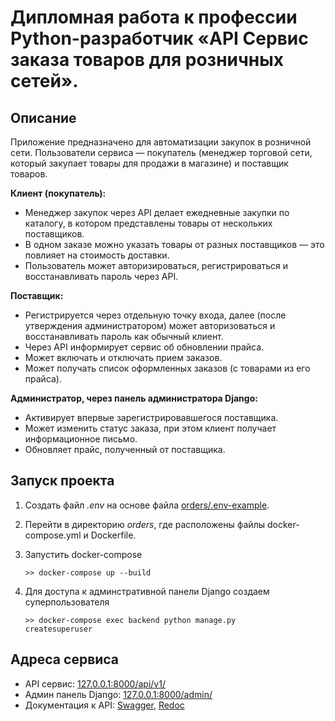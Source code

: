 # Дипломная работа к профессии Python-разработчик «API Сервис заказа товаров для розничных сетей».

## Описание

Приложение предназначено для автоматизации закупок в розничной сети. Пользователи сервиса — покупатель (менеджер торговой сети, который закупает товары для продажи в магазине) и поставщик товаров.

**Клиент (покупатель):**

- Менеджер закупок через API делает ежедневные закупки по каталогу, в котором представлены товары от нескольких поставщиков.
- В одном заказе можно указать товары от разных поставщиков — это повлияет на стоимость доставки.
- Пользователь может авторизироваться, регистрироваться и восстанавливать пароль через API.
    
**Поставщик:**

- Регистрируется через отдельную точку входа, далее (после утверждения администратором) может авторизоваться и восстанавливать пароль как обычный клиент.
- Через API информирует сервис об обновлении прайса.
- Может включать и отключать прием заказов.
- Может получать список оформленных заказов (с товарами из его прайса).

**Администратор, через панель администратора Django:**

- Активирует впервые зарегистрировавшегося поставщика.
- Может изменить статус заказа, при этом клиент получает информационное письмо.
- Обновляет прайс, полученный от поставщика.

## Запуск проекта

1. Создать файл _.env_ на основе файла [orders/.env-example](orders/.env-example).
2. Перейти в директорию _orders_, где расположены файлы docker-compose.yml и Dockerfile.
3. Запустить docker-compose 

    <code>>> docker-compose up --build</code>

4. Для доступа к админстративной панели Django создаем суперпользователя

    <code>>> docker-compose exec backend python manage.py createsuperuser</code>

## Адреса сервиса

- API сервис: [127.0.0.1:8000/api/v1/](http://127.0.0.1:8000/api/v1/)
- Админ панель Django: [127.0.0.1:8000/admin/](http://127.0.0.1:8000/admin/)
- Документация к API: [Swagger](http://127.0.0.1:8000/api/schema/swagger/), [Redoc](http://127.0.0.1:8000/api/schema/redoc/)
